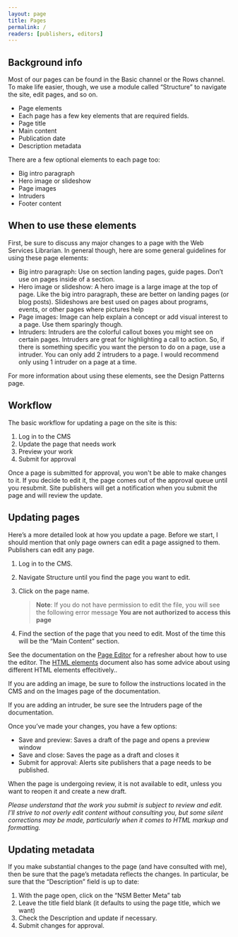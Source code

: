 ```yaml
---
layout: page
title: Pages
permalink: /
readers: [publishers, editors]
---
```


## Background info

Most of our pages can be found in the Basic channel or the Rows channel. To make life easier, though, we use a module called “Structure” to navigate the site, edit pages, and so on.

- Page elements
- Each page has a few key elements that are required fields.
- Page title
- Main content
- Publication date
- Description metadata

There are a few optional elements to each page too:

- Big intro paragraph
- Hero image or slideshow
- Page images
- Intruders
- Footer content

## When to use these elements

First, be sure to discuss any major changes to a page with the Web Services Librarian. In general though, here are some general guidelines for using these page elements:

- Big intro paragraph: Use on section landing pages, guide pages. Don’t use on pages inside of a section.
- Hero image or slideshow: A hero image is a large image at the top of page. Like the big intro paragraph, these are better on landing pages (or blog posts). Slideshows are best used on pages about programs, events, or other pages where pictures help 
- Page images: Image can help explain a concept or add visual interest to a page. Use them sparingly though.
- Intruders: Intruders are the colorful callout boxes you might see on certain pages. Intruders are great for highlighting a call to action. So, if there is something specific you want the person to do on a page, use a intruder. You can only add 2 intruders to a page. I would recommend only using 1 intruder on a page at a time.

For more information about using these elements, see the Design Patterns page.

## Workflow

The basic workflow for updating a page on the site is this:

1. Log in to the CMS
2. Update the page that needs work
3. Preview your work
4. Submit for approval

Once a page is submitted for approval, you won't be able to make changes to it. If you decide to edit it, the page comes out of the approval queue until you resubmit. Site publishers will get a notification when you submit the page and will review the update.

## Updating pages

Here’s a more detailed look at how you update a page. Before we start, I should mention that only page owners can edit a page assigned to them. Publishers can edit any page.

1. Log in to the CMS.
2. Navigate Structure until you find the page you want to edit.
3. Click on the page name.

    > **Note**: If you do not have permission to edit the file, you will see the following error message **You are not authorized to access this page**

4. Find the section of the page that you need to edit. Most of the time this will be the “Main Content” section.

See the documentation on the [Page Editor](/page-editor) for a refresher about how to use the editor. The [HTML elements](/html-elements) document also has some advice about using different HTML elements effecitively..

If you are adding an image, be sure to follow the instructions located in the CMS and on the Images page of the documentation.

If you are adding an intruder, be sure see the Intruders page of the documentation.

Once you’ve made your changes, you have a few options:

- Save and preview: Saves a draft of the page and opens a preview window
- Save and close: Saves the page as a draft and closes it
- Submit for approval: Alerts site publishers that a page needs to be published.

When the page is undergoing review, it is not available to edit, unless you want to reopen it and create a new draft.

*Please understand that the work you submit is subject to review and edit. I’ll strive to not overly edit content without consulting you, but some silent corrections may be made, particularly when it comes to HTML markup and formatting.*

## Updating metadata

If you make substantial changes to the page (and have consulted with me), then be sure that the page’s metadata reflects the changes. In particular, be sure that the “Description” field is up to date:

1. With the page open, click on the “NSM Better Meta” tab
2. Leave the title field blank (it defaults to using the page title, which we want)
3. Check the Description and update if necessary.
4. Submit changes for approval.
